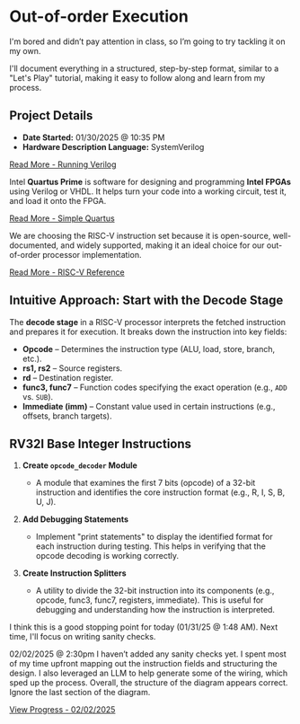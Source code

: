 # Out-of-order Execution

I'm bored and didn’t pay attention in class, so I’m going to try tackling it on my own.

I'll document everything in a structured, step-by-step format, similar to a "Let's Play" tutorial, making it easy to follow along and learn from my process.

## Project Details
- **Date Started:** 01/30/2025 @ 10:35 PM  
- **Hardware Description Language:** SystemVerilog  

[Read More - Running Verilog](./Guides/BasicVerilog.md)

Intel **Quartus Prime** is software for designing and programming **Intel FPGAs** using Verilog or VHDL. 
It helps turn your code into a working circuit, test it, and load it onto the FPGA.

[Read More - Simple Quartus](./Guides/BasicQuartus.md)

We are choosing the RISC-V instruction set because it is open-source, well-documented, and widely supported, making it an ideal choice for our out-of-order processor implementation.

[Read More - RISC-V Reference](https://www.cs.sfu.ca/~ashriram/Courses/CS295/assets/notebooks/RISCV/RISCV_CARD.pdf)

## Intuitive Approach: Start with the Decode Stage

The **decode stage** in a RISC-V processor interprets the fetched instruction and prepares it for execution. It breaks down the instruction into key fields:

- **Opcode** – Determines the instruction type (ALU, load, store, branch, etc.).
- **rs1, rs2** – Source registers.
- **rd** – Destination register.
- **func3, func7** – Function codes specifying the exact operation (e.g., `ADD` vs. `SUB`).
- **Immediate (imm)** – Constant value used in certain instructions (e.g., offsets, branch targets).

## RV32I Base Integer Instructions

1. **Create `opcode_decoder` Module**  
   - A module that examines the first 7 bits (opcode) of a 32-bit instruction and identifies the core instruction format (e.g., R, I, S, B, U, J).

2. **Add Debugging Statements**  
   - Implement "print statements" to display the identified format for each instruction during testing. This helps in verifying that the opcode decoding is working correctly.

3. **Create Instruction Splitters**  
   - A utility to divide the 32-bit instruction into its components (e.g., opcode, func3, func7, registers, immediate). This is useful for debugging and understanding how the instruction is interpreted.

I think this is a good stopping point for today (01/31/25 @ 1:48 AM). Next time, I'll focus on writing sanity checks.

02/02/2025 @ 2:30pm
I haven’t added any sanity checks yet. 
I spent most of my time upfront mapping out the instruction fields and structuring the design. 
I also leveraged an LLM to help generate some of the wiring, which sped up the process. Overall, the structure of the diagram appears correct.
Ignore the last section of the diagram.

[View Progress - 02/02/2025](./VisualProgress/Progress02_02_2025.pdf)